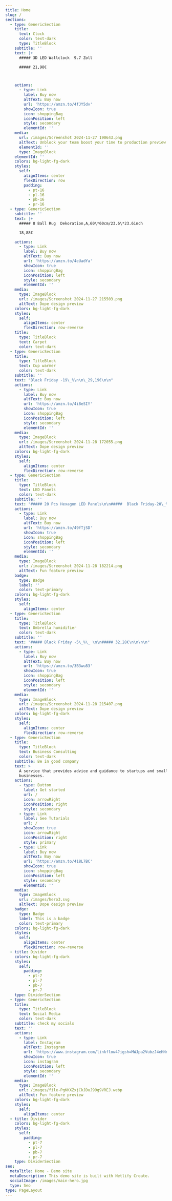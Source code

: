```yaml
---
title: Home
slug: /
sections:
  - type: GenericSection
    title:
      text: Clock
      color: text-dark
      type: TitleBlock
    subtitle: ''
    text: |+
      ##### 3D LED Wallclock  9.7 Zoll

      ##### 21,98€



    actions:
      - type: Link
        label: Buy now
        altText: Buy now
        url: 'https://amzn.to/4fJY5dv'
        showIcon: true
        icon: shoppingBag
        iconPosition: left
        style: secondary
        elementId: ''
    media:
      url: /images/Screenshot 2024-11-27 190643.png
      altText: Unblock your team boost your time to production preview
      elementId: ''
      type: ImageBlock
    elementId: ''
    colors: bg-light-fg-dark
    styles:
      self:
        alignItems: center
        flexDirection: row
        padding:
          - pt-16
          - pl-16
          - pb-16
          - pr-16
  - type: GenericSection
    subtitle: ''
    text: |+
      ##### 8 Ball Rug  Dekoration,A,60\*60cm/23.6\*23.6inch

      18,88€

    actions:
      - type: Link
        label: Buy now
        altText: Buy now
        url: 'https://amzn.to/4eUadYa'
        showIcon: true
        icon: shoppingBag
        iconPosition: left
        style: secondary
        elementId: ''
    media:
      type: ImageBlock
      url: /images/Screenshot 2024-11-27 215503.png
      altText: Dope design preview
    colors: bg-light-fg-dark
    styles:
      self:
        alignItems: center
        flexDirection: row-reverse
    title:
      type: TitleBlock
      text: Carpet
      color: text-dark
  - type: GenericSection
    title:
      type: TitleBlock
      text: Cup warmer
      color: text-dark
    subtitle: ''
    text: "Black Friday -19\_%\n\n\_29,19€\n\n"
    actions:
      - type: Link
        label: Buy now
        altText: Buy now
        url: 'https://amzn.to/4i8eSIY'
        showIcon: true
        icon: shoppingBag
        iconPosition: left
        style: secondary
        elementId: ''
    media:
      type: ImageBlock
      url: /images/Screenshot 2024-11-28 172055.png
      altText: Dope design preview
    colors: bg-light-fg-dark
    styles:
      self:
        alignItems: center
        flexDirection: row-reverse
  - type: GenericSection
    title:
      type: TitleBlock
      text: LED Panels
      color: text-dark
    subtitle: ''
    text: "##### 20 Pcs Hexagon LED Panels\n\n#####  Black Friday-20\_%\n\n63,19€\n\n"
    actions:
      - type: Link
        label: Buy now
        altText: Buy now
        url: 'https://amzn.to/49fTjSD'
        showIcon: true
        icon: shoppingBag
        iconPosition: left
        style: secondary
        elementId: ''
    media:
      type: ImageBlock
      url: /images/Screenshot 2024-11-28 182214.png
      altText: Fun feature preview
    badge:
      type: Badge
      label: ''
      color: text-primary
    colors: bg-light-fg-dark
    styles:
      self:
        alignItems: center
  - type: GenericSection
    title:
      type: TitleBlock
      text: Umbrella humidifier
      color: text-dark
    subtitle: ''
    text: "##### Black Friday -5\_%\_ \n\n##### 32,28€\n\n\n\n"
    actions:
      - type: Link
        label: Buy now
        altText: Buy now
        url: 'https://amzn.to/3B3wu83'
        showIcon: true
        icon: shoppingBag
        iconPosition: left
        style: secondary
        elementId: ''
    media:
      type: ImageBlock
      url: /images/Screenshot 2024-11-28 215407.png
      altText: Dope design preview
    colors: bg-light-fg-dark
    styles:
      self:
        alignItems: center
        flexDirection: row-reverse
  - type: GenericSection
    title:
      type: TitleBlock
      text: Business Consulting
      color: text-dark
    subtitle: Be in good company
    text: >
      A service that provides advice and guidance to startups and small
      businesses.
    actions:
      - type: Button
        label: Get started
        url: /
        icon: arrowRight
        iconPosition: right
        style: secondary
      - type: Link
        label: See Tutorials
        url: /
        showIcon: true
        icon: arrowRight
        iconPosition: right
        style: primary
      - type: Link
        label: Buy now
        altText: Buy now
        url: 'https://amzn.to/418L7BC'
        showIcon: true
        icon: shoppingBag
        iconPosition: left
        style: secondary
        elementId: ''
    media:
      type: ImageBlock
      url: /images/hero3.svg
      altText: Dope design preview
    badge:
      type: Badge
      label: This is a badge
      color: text-primary
    colors: bg-light-fg-dark
    styles:
      self:
        alignItems: center
        flexDirection: row-reverse
  - title: Divider
    colors: bg-light-fg-dark
    styles:
      self:
        padding:
          - pt-7
          - pl-7
          - pb-7
          - pr-7
    type: DividerSection
  - type: GenericSection
    title:
      type: TitleBlock
      text: Social Media
      color: text-dark
    subtitle: check my socials
    text: ''
    actions:
      - type: Link
        label: Instagram
        altText: Instagram
        url: 'https://www.instagram.com/linkflow4?igsh=MWJpa2VubzJ4eHNnNg=='
        showIcon: true
        icon: instagram
        iconPosition: left
        style: secondary
        elementId: ''
    media:
      type: ImageBlock
      url: /images/file-PgKKXZxjCkJDuJ99g9VREJ.webp
      altText: Fun feature preview
    colors: bg-light-fg-dark
    styles:
      self:
        alignItems: center
  - title: Divider
    colors: bg-light-fg-dark
    styles:
      self:
        padding:
          - pt-7
          - pl-7
          - pb-7
          - pr-7
    type: DividerSection
seo:
  metaTitle: Home - Demo site
  metaDescription: This demo site is built with Netlify Create.
  socialImage: /images/main-hero.jpg
  type: Seo
type: PageLayout
---
```

